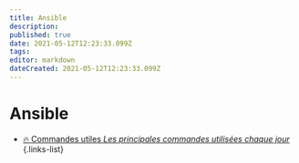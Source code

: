```yaml
---
title: Ansible
description: 
published: true
date: 2021-05-12T12:23:33.099Z
tags: 
editor: markdown
dateCreated: 2021-05-12T12:23:33.099Z
---
```


# Ansible
- [🔥 Commandes utiles *Les principales commandes utilisées chaque jour*](/Ansible/Commandes)
{.links-list}
